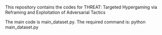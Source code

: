 This repository contains the codes for THREAT: Targeted Hypergaming via Reframing and Exploitation of Adversarial Tactics

The main code is main_dataset.py. The required command is: python main_dataset.py

